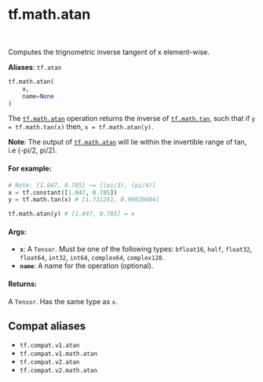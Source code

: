 <div itemscope itemtype="http://developers.google.com/ReferenceObject">
<meta itemprop="name" content="tf.math.atan" />
<meta itemprop="path" content="Stable" />
</div>

# tf.math.atan

<!-- Insert buttons and diff -->

<table class="tfo-notebook-buttons tfo-api" align="left">
</table>



Computes the trignometric inverse tangent of x element-wise.

**Aliases**: `tf.atan`

``` python
tf.math.atan(
    x,
    name=None
)
```



<!-- Placeholder for "Used in" -->

The <a href="../../tf/math/atan.md"><code>tf.math.atan</code></a> operation returns the inverse of <a href="../../tf/math/tan.md"><code>tf.math.tan</code></a>, such that
if `y = tf.math.tan(x)` then, `x = tf.math.atan(y)`.

**Note**: The output of <a href="../../tf/math/atan.md"><code>tf.math.atan</code></a> will lie within the invertible range
of tan, i.e (-pi/2, pi/2).

#### For example:



```python
# Note: [1.047, 0.785] ~= [(pi/3), (pi/4)]
x = tf.constant([1.047, 0.785])
y = tf.math.tan(x) # [1.731261, 0.99920404]

tf.math.atan(y) # [1.047, 0.785] = x
```

#### Args:


* <b>`x`</b>: A `Tensor`. Must be one of the following types: `bfloat16`, `half`, `float32`, `float64`, `int32`, `int64`, `complex64`, `complex128`.
* <b>`name`</b>: A name for the operation (optional).


#### Returns:

A `Tensor`. Has the same type as `x`.


## Compat aliases

* `tf.compat.v1.atan`
* `tf.compat.v1.math.atan`
* `tf.compat.v2.atan`
* `tf.compat.v2.math.atan`

